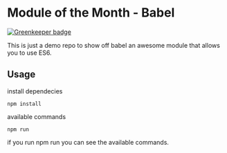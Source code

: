 
# Module of the Month - Babel

[![Greenkeeper badge](https://badges.greenkeeper.io/jcblw/motm-babel.svg)](https://greenkeeper.io/)

This is just a demo repo to show off babel an awesome module that allows you to use ES6.

## Usage

install dependecies

```shell
npm install
```

available commands

```shell
npm run
```

if you run npm run you can see the available commands.

